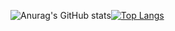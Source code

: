 
 

![Anurag's GitHub stats](https://github-readme-stats.vercel.app/api?username=IbraChar03&hide=stars&theme=radical&show_icons=true)[![Top Langs](https://github-readme-stats.vercel.app/api/top-langs/?username=IbraChar03&hide_progress=true&theme=radical&line_height=85)](https://github.com/IbraChar03/github-readme-stats)
